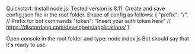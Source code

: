 Quickstart:
Install node.js. Tested version is 8.11.
Create and save config.json file in the root folder.
Shape of config as follows:
{
  "prefix": "/",                         // Prefix for bot commands
  "token": "Insert your auth token here" // https://discordapp.com/developers/applications/
}

Open console in the root folder and type: node index.js
Bot should say that it's ready to use.